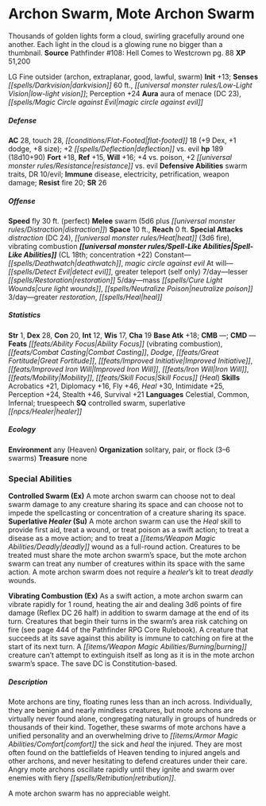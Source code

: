 ﻿---
cssclass: [monsters]
title1: Archon Swarm, Mote Archon Swarm
desc_short: Thousands of golden lights form a cloud, swirling gracefully around one
  another. Each light in the cloud is a glowing rune no bigger than a thumbnail.
title2: Mote Archon Swarm
CR: 15
sources:
- name: 'Pathfinder #108: Hell Comes to Westcrown'
  page: 88
  link: http://paizo.com/products/btpy9nmc?Pathfinder-Adventure-Path-108-Hell-Comes-to-Westcrown
XP: 51200
alignment: LG
size: Fine
type: outsider
subtypes:
- archon
- extraplanar
- good
- lawful
- swarm
initiative:
  bonus: 13
senses:
  darkvision: 60
  low-light vision: true
auras:
- name: aura of menace
  DC: 23
- name: magic circle against evil
AC:
  AC: 28
  touch: 28
  flat_footed: 18
  other: +2 deflection vs. evil
  components:
    dex: 9
    dodge: 1
    size: 8
HP:
  HP: 189
  long: 18d10+90
saves:
  fort: 18
  ref: 15
  will: 16
  other: +4 vs. poison, +2 resistance vs. evil
defensive_abilities:
- swarm traits
- DR 10/evil
immunities:
- disease
- electricity
- petrification
- weapon damage
resistances:
  fire: 20
SR: 26
speeds:
  fly: 30
  fly_maneuverability: perfect
attacks:
  melee:
  - - text: swarm (5d6 plus distraction)
      entries:
      - - damage: 5d6
        - effect: distraction
      attack: swarm
  special:
  - distraction (DC 24)
  - heat (3d6 fire)
  - vibrating combustion
space: 10
reach: 0
spell_like_abilities:
  entries:
  - name: deathwatch
    source: default
    freq: Constant
  - name: magic circle against evil
    source: default
    freq: Constant
  - name: detect evil
    source: default
    freq: At will
  - name: greater teleport
    source: default
    freq: At will
    other: self only
  - name: lesser restoration
    source: default
    freq: 7/day
  - name: mass cure light wounds
    source: default
    freq: 5/day
  - name: neutralize poison
    source: default
    freq: 5/day
  - name: greater restoration
    source: default
    freq: 3/day
  - name: heal
    source: default
    freq: 3/day
  sources:
  - name: default
    CL: 18
    concentration: 22
ability_scores:
  STR: 1
  DEX: 28
  CON: 20
  INT: 12
  WIS: 17
  CHA: 19
BAB: 18
CMB:
CMD:
feats:
- name: Ability Focus (vibrating combustion)
- name: Combat Casting
- name: Dodge
- name: Great Fortitude
- name: Improved Initiative
- name: Improved Iron Will
- name: Iron Will
- name: Mobility
- name: Skill Focus (Heal)
skills:
  Acrobatics: 21
  Diplomacy: 16
  Fly: 46
  Heal: 30
  Intimidate: 25
  Perception: 24
  Stealth: 46
  Survival: 21
languages:
- Celestial
- Common
- Infernal
- truespeech
special_qualities:
- controlled swarm
- superlative healer
ecology:
  environment: any (Heaven)
  organization: solitary, pair, or flock (3-6 swarms)
  treasure_type: none
special_abilities:
  Controlled Swarm (Ex): A mote archon swarm can choose not to deal swarm damage to
    any creature sharing its space and can choose not to impede the spellcasting or
    concentration of a creature sharing its space.
  Superlative Healer (Su): A mote archon swarm can use the Heal skill to provide first
    aid, treat a wound, or treat poison as a swift action; to treat a disease as a
    move action; and to treat a deadly wound as a full-round action. Creatures to
    be treated must share the mote archon swarm's space, but the mote archon swarm
    can treat any number of creatures within its space with the same action. A mote
    archon swarm does not require a healer's kit to treat deadly wounds.
  Vibrating Combustion (Ex): As a swift action, a mote archon swarm can vibrate rapidly
    for 1 round, heating the air and dealing 3d6 points of fire damage (Reflex DC
    26 half) in addition to swarm damage at the end of its turn. Creatures that begin
    their turns in the swarm's area risk catching on fire (see page 444 of the Pathfinder
    RPG Core Rulebook). A creature that succeeds at its save against this ability
    is immune to catching on fire at the start of its next turn. A burning creature
    can't attempt to extinguish itself as long as it is in the mote archon swarm's
    space. The save DC is Constitution-based.
desc_long: |-
  Mote archons are tiny, floating runes less than an inch across. Individually, they are benign and nearly mindless creatures, but mote archons are virtually never found alone, congregating naturally in groups of hundreds or thousands of their kind. Together, these swarms of mote archons have a unified personality and an overwhelming drive to comfort the sick and heal the injured. They are most often found on the battlefields of Heaven tending to injured angels and other archons, and never hesitating to defend creatures under their care. Angry mote archons oscillate rapidly until they ignite and swarm over enemies with fiery retribution.

  A mote archon swarm has no appreciable weight.

---

# Archon Swarm, Mote Archon Swarm
Thousands of golden lights form a cloud, swirling gracefully around one another. Each light in the cloud is a glowing rune no bigger than a thumbnail.
**Source** Pathfinder #108: Hell Comes to Westcrown pg. 88
**XP** 51,200

LG Fine outsider (archon, extraplanar, good, lawful, swarm)
**Init** +13; **Senses** _[[spells/Darkvision|darkvision]]_ 60 ft., _[[universal monster rules/Low-Light Vision|low-light vision]]_; Perception +24
**Aura** aura of menace (DC 23), _[[spells/Magic Circle against Evil|magic circle against evil]]_

##### Defense

**AC** 28, touch 28, _[[conditions/Flat-Footed|flat-footed]]_ 18 (+9 Dex, +1 dodge, +8 size); +2 _[[spells/Deflection|deflection]]_ vs. evil
**hp** 189 (18d10+90)
**Fort** +18, **Ref** +15, **Will** +16; +4 vs. poison, +2 _[[universal monster rules/Resistance|resistance]]_ vs. evil
**Defensive Abilities** swarm traits, DR 10/evil; **Immune** disease, electricity, petrification, weapon damage; **Resist** fire 20; **SR** 26

##### Offense
**Speed** fly 30 ft. (perfect)
**Melee** swarm (5d6 plus _[[universal monster rules/Distraction|distraction]]_)
**Space** 10 ft., **Reach** 0 ft.
**Special Attacks** _distraction_ (DC 24), _[[universal monster rules/Heat|heat]]_ (3d6 fire), vibrating combustion
**_[[universal monster rules/Spell-Like Abilities|Spell-Like Abilities]]_** (CL 18th; concentration +22)
Constant—_[[spells/Deathwatch|deathwatch]]_, _magic circle against evil_
At will—_[[spells/Detect Evil|detect evil]]_, greater teleport (self only)
7/day—lesser _[[spells/Restoration|restoration]]_
5/day—mass _[[spells/Cure Light Wounds|cure light wounds]]_, _[[spells/Neutralize Poison|neutralize poison]]_
3/day—greater _restoration_, _[[spells/Heal|heal]]_

##### Statistics
**Str** 1, **Dex** 28, **Con** 20, **Int** 12, **Wis** 17, **Cha** 19
**Base Atk** +18; **CMB** —; **CMD** —
**Feats** _[[feats/Ability Focus|Ability Focus]]_ (vibrating combustion), _[[feats/Combat Casting|Combat Casting]]_, _Dodge_, _[[feats/Great Fortitude|Great Fortitude]]_, _[[feats/Improved Initiative|Improved Initiative]]_, _[[feats/Improved Iron Will|Improved Iron Will]]_, _[[feats/Iron Will|Iron Will]]_, _[[feats/Mobility|Mobility]]_, _[[feats/Skill Focus|Skill Focus]]_ (_Heal_)
**Skills** Acrobatics +21, Diplomacy +16, Fly +46, _Heal_ +30, Intimidate +25, Perception +24, Stealth +46, Survival +21
**Languages** Celestial, Common, Infernal; truespeech
**SQ** controlled swarm, superlative _[[npcs/Healer|healer]]_

##### Ecology

**Environment** any (Heaven)
**Organization** solitary, pair, or flock (3–6 swarms)
**Treasure** none

### Special Abilities

**Controlled Swarm (Ex)** A mote archon swarm can choose not to deal swarm damage to any creature sharing its space and can choose not to impede the spellcasting or concentration of a creature sharing its space.
**Superlative _Healer_ (Su)** A mote archon swarm can use the _Heal_ skill to provide first aid, treat a wound, or treat poison as a swift action; to treat a disease as a move action; and to treat a _[[items/Weapon Magic Abilities/Deadly|deadly]]_ wound as a full-round action. Creatures to be treated must share the mote archon swarm’s space, but the mote archon swarm can treat any number of creatures within its space with the same action. A mote archon swarm does not require a _healer_’s kit to treat _deadly_ wounds.

**Vibrating Combustion (Ex)** As a swift action, a mote archon swarm can vibrate rapidly for 1 round, heating the air and dealing 3d6 points of fire damage (Reflex DC 26 half) in addition to swarm damage at the end of its turn. Creatures that begin their turns in the swarm’s area risk catching on fire (see page 444 of the Pathfinder RPG Core Rulebook). A creature that succeeds at its save against this ability is immune to catching on fire at the start of its next turn. A _[[items/Weapon Magic Abilities/Burning|burning]]_ creature can’t attempt to extinguish itself as long as it is in the mote archon swarm’s space. The save DC is Constitution-based.

##### Description

Mote archons are tiny, floating runes less than an inch across. Individually, they are benign and nearly mindless creatures, but mote archons are virtually never found alone, congregating naturally in groups of hundreds or thousands of their kind. Together, these swarms of mote archons have a unified personality and an overwhelming drive to _[[items/Armor Magic Abilities/Comfort|comfort]]_ the sick and _heal_ the injured. They are most often found on the battlefields of Heaven tending to injured angels and other archons, and never hesitating to defend creatures under their care. Angry mote archons oscillate rapidly until they ignite and swarm over enemies with fiery _[[spells/Retribution|retribution]]_.

A mote archon swarm has no appreciable weight.